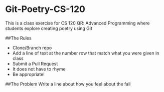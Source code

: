 # Git-Poetry-CS-120
This is a class exercise for CS 120 QR: Advanced Programming where students explore creating poetry using Git

##The Rules
* Clone/Branch repo
* Add a line of text at the number row that match what you were given in class
* Submit a Pull Request
* It does not have to rhyme 
* Be appropriate!

##The Problem
Write a line about how you feel about the fall

